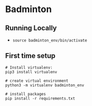# Badminton

## Running Locally
* `source badminton_env/bin/activate`   

## First time setup
```
# Install virtualenv:
pip3 install virtualenv

# create virtual environment
python3 -m virtualenv badminton_env

# install packages
pip install -r requirements.txt
```



